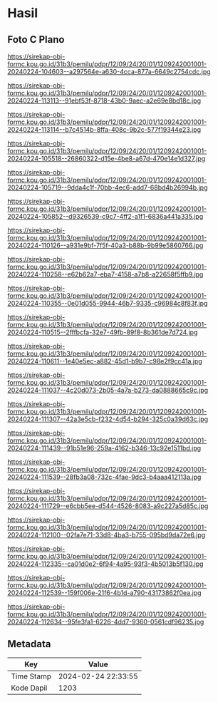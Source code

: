 # Hasil

## Foto C Plano

https://sirekap-obj-formc.kpu.go.id/31b3/pemilu/pdpr/12/09/24/20/01/1209242001001-20240224-104603--a297564e-a630-4cca-877a-6649c2754cdc.jpg

https://sirekap-obj-formc.kpu.go.id/31b3/pemilu/pdpr/12/09/24/20/01/1209242001001-20240224-113113--91ebf53f-8718-43b0-9aec-a2e69e8bd18c.jpg

https://sirekap-obj-formc.kpu.go.id/31b3/pemilu/pdpr/12/09/24/20/01/1209242001001-20240224-113114--b7c4514b-8ffa-408c-9b2c-577f19344e23.jpg

https://sirekap-obj-formc.kpu.go.id/31b3/pemilu/pdpr/12/09/24/20/01/1209242001001-20240224-105518--26860322-d15e-4be8-a67d-470e14e1d327.jpg

https://sirekap-obj-formc.kpu.go.id/31b3/pemilu/pdpr/12/09/24/20/01/1209242001001-20240224-105719--9dda4c1f-70bb-4ec6-add7-68bd4b26994b.jpg

https://sirekap-obj-formc.kpu.go.id/31b3/pemilu/pdpr/12/09/24/20/01/1209242001001-20240224-105852--d9326539-c9c7-4ff2-a1f1-6836a441a335.jpg

https://sirekap-obj-formc.kpu.go.id/31b3/pemilu/pdpr/12/09/24/20/01/1209242001001-20240224-110126--a931e9bf-7f5f-40a3-b88b-9b99e5860766.jpg

https://sirekap-obj-formc.kpu.go.id/31b3/pemilu/pdpr/12/09/24/20/01/1209242001001-20240224-110258--e62b62a7-eba7-4158-a7b8-a22658f5ffb9.jpg

https://sirekap-obj-formc.kpu.go.id/31b3/pemilu/pdpr/12/09/24/20/01/1209242001001-20240224-110355--0e01d055-9944-46b7-9335-c96984c8f83f.jpg

https://sirekap-obj-formc.kpu.go.id/31b3/pemilu/pdpr/12/09/24/20/01/1209242001001-20240224-110515--2fffbcfa-32e7-49fb-89f8-8b361de7d724.jpg

https://sirekap-obj-formc.kpu.go.id/31b3/pemilu/pdpr/12/09/24/20/01/1209242001001-20240224-110611--1e40e5ec-a882-45d1-b9b7-c98e2f9cc41a.jpg

https://sirekap-obj-formc.kpu.go.id/31b3/pemilu/pdpr/12/09/24/20/01/1209242001001-20240224-111037--4c20d073-2b05-4a7a-b273-da0888665c9c.jpg

https://sirekap-obj-formc.kpu.go.id/31b3/pemilu/pdpr/12/09/24/20/01/1209242001001-20240224-111307--42a3e5cb-f232-4d54-b294-325c0a39d63c.jpg

https://sirekap-obj-formc.kpu.go.id/31b3/pemilu/pdpr/12/09/24/20/01/1209242001001-20240224-111439--91b51e96-259a-4162-b346-13c92e1511bd.jpg

https://sirekap-obj-formc.kpu.go.id/31b3/pemilu/pdpr/12/09/24/20/01/1209242001001-20240224-111539--28fb3a08-732c-4fae-9dc3-b4aaa412113a.jpg

https://sirekap-obj-formc.kpu.go.id/31b3/pemilu/pdpr/12/09/24/20/01/1209242001001-20240224-111729--e6cbb5ee-d544-4526-8083-a9c227a5d85c.jpg

https://sirekap-obj-formc.kpu.go.id/31b3/pemilu/pdpr/12/09/24/20/01/1209242001001-20240224-112100--02fa7e71-33d8-4ba3-b755-095bd9da72e6.jpg

https://sirekap-obj-formc.kpu.go.id/31b3/pemilu/pdpr/12/09/24/20/01/1209242001001-20240224-112335--ca01d0e2-6f94-4a95-93f3-4b5013b5f130.jpg

https://sirekap-obj-formc.kpu.go.id/31b3/pemilu/pdpr/12/09/24/20/01/1209242001001-20240224-112539--159f006e-21f6-4b1d-a790-43173862f0ea.jpg

https://sirekap-obj-formc.kpu.go.id/31b3/pemilu/pdpr/12/09/24/20/01/1209242001001-20240224-112634--95fe3fa1-6226-4dd7-9360-0561cdf96235.jpg


## Metadata

| Key        | Value               |
| ---------- | ------------------- |
| Time Stamp | 2024-02-24 22:33:55 |
| Kode Dapil | 1203                |



